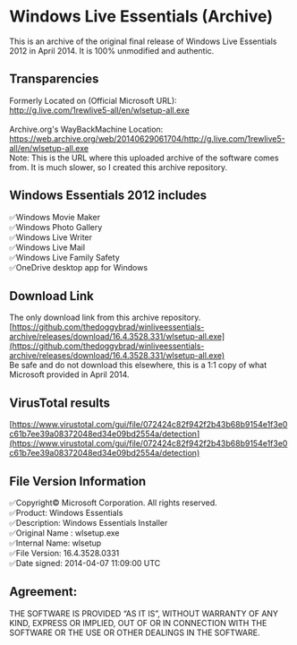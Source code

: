 # Windows Live Essentials (Archive)
This is an archive of the original final release of Windows Live Essentials 2012 in April 2014. It is 100% unmodified and authentic.

## Transparencies
Formerly Located on (Official Microsoft URL):<br>
http://g.live.com/1rewlive5-all/en/wlsetup-all.exe
<br><br>
Archive.org's WayBackMachine Location:<br>
https://web.archive.org/web/20140629061704/http://g.live.com/1rewlive5-all/en/wlsetup-all.exe
<br>
Note: This is the URL where this uploaded archive of the software comes from. It is much slower, so I created this archive repository.

## Windows Essentials 2012 includes
✅Windows Movie Maker<br>
✅Windows Photo Gallery<br>
✅Windows Live Writer<br>
✅Windows Live Mail<br>
✅Windows Live Family Safety<br>
✅OneDrive desktop app for Windows<br>

## Download Link
The only download link from this archive repository.<br>
[https://github.com/thedoggybrad/winliveessentials-archive/releases/download/16.4.3528.331/wlsetup-all.exe](https://github.com/thedoggybrad/winliveessentials-archive/releases/download/16.4.3528.331/wlsetup-all.exe)
<br>
Be safe and do not download this elsewhere, this is a 1:1 copy of what Microsoft provided in April 2014.

## VirusTotal results
[https://www.virustotal.com/gui/file/072424c82f942f2b43b68b9154e1f3e0c61b7ee39a08372048ed34e09bd2554a/detection](https://www.virustotal.com/gui/file/072424c82f942f2b43b68b9154e1f3e0c61b7ee39a08372048ed34e09bd2554a/detection)

## File Version Information
✅Copyright© Microsoft Corporation. All rights reserved.<br>
✅Product: Windows Essentials<br>
✅Description: Windows Essentials Installer<br>
✅Original Name : wlsetup.exe<br>
✅Internal Name: wlsetup<br>
✅File Version: 16.4.3528.0331<br>
✅Date signed: 2014-04-07 11:09:00 UTC

## Agreement:
THE SOFTWARE IS PROVIDED “AS IT IS”, WITHOUT WARRANTY OF ANY KIND, EXPRESS OR IMPLIED, OUT OF OR IN CONNECTION WITH THE SOFTWARE OR THE USE OR OTHER DEALINGS IN THE SOFTWARE.
